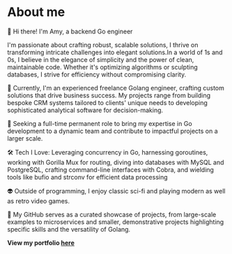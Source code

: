 # About me
👋 Hi there! I'm Amy, a backend Go engineer 

I'm passionate about crafting robust, scalable solutions, I thrive on transforming intricate challenges into elegant solutions.In a world of 1s and 0s, I believe in the elegance of simplicity and the power of clean, maintainable code. 
Whether it's optimizing algorithms or sculpting databases, I strive for efficiency without compromising clarity.

🚀 Currently, I'm an experienced freelance Golang engineer, crafting custom solutions that drive business success. My projects range from building bespoke CRM systems tailored to clients' unique needs to developing sophisticated analytical software for decision-making.

💼 Seeking a full-time permanent role to bring my expertise in Go development to a dynamic team and contribute to impactful projects on a larger scale.

🛠️ Tech I Love: Leveraging concurrency in Go, harnessing goroutines, working with Gorilla Mux for routing, diving into databases with MySQL and PostgreSQL, crafting command-line interfaces with Cobra, and wielding tools like bufio and strconv for efficient data processing

👽 Outside of programming, I enjoy classic sci-fi and playing modern as well as retro video games.

🔗 My GitHub serves as a curated showcase of projects, from large-scale examples to microservices and smaller, demonstrative projects highlighting specific skills and the versatility of Golang.

**View my portfolio [here](https://github.com/amy324/Portfolio/blob/main/README.md)**















